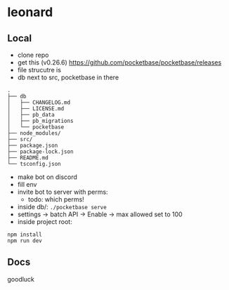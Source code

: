 # leonard

## Local 
- clone repo 
- get this (v0.26.6) https://github.com/pocketbase/pocketbase/releases
- file strucutre is 
- db next to src, pocketbase in there
```
.
├── db
│   ├── CHANGELOG.md
│   ├── LICENSE.md
│   ├── pb_data
│   ├── pb_migrations
│   └── pocketbase
├── node_modules/
├── src/
├── package.json
├── package-lock.json
├── README.md
└── tsconfig.json
```
- make bot on discord
- fill env
- invite bot to server with perms: 
  - todo: which perms!
- inside db/: `./pocketbase serve`
- settings -> batch API -> Enable -> max allowed set to 100
- inside project root: 
```
npm install
npm run dev
```

## Docs
goodluck